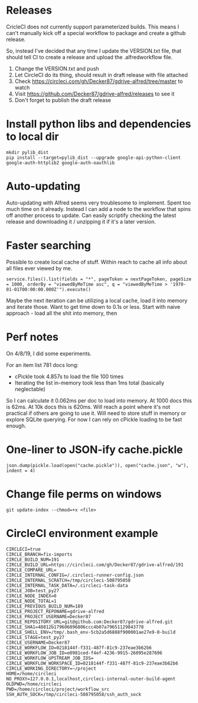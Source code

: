 # Releases

CricleCI does not currently support parameterized builds. This means I can't manually kick off a special workflow to package and create a github release.

So, instead I've decided that any time I update the VERSION.txt file, that should tell CI to create a release and upload the .alfredworkflow file.

1. Change the VERSION.txt and push
1. Let CircleCI do its thing, should result in draft release with file attached
  1. Check https://circleci.com/gh/Decker87/gdrive-alfred/tree/master to watch
1. Visit https://github.com/Decker87/gdrive-alfred/releases to see it
1. Don't forget to publish the draft release

# Install python libs and dependencies to local dir

```
mkdir pylib_dist
pip install --target=pylib_dist --upgrade google-api-python-client google-auth-httplib2 google-auth-oauthlib
```

# Auto-updating

Auto-updating with Alfred seems very troublesome to implement. Spent too much time on it already.
Instead I can add a node to the workflow that spins off another process to update. Can easily scriptify checking the latest release and downloading it / unzipping it if it's a later version.

# Faster searching

Possible to create local cache of stuff. Within reach to cache all info about all files ever viewed by me.

```
service.files().list(fields = "*", pageToken = nextPageToken, pageSize = 1000, orderBy = "viewedByMeTime asc", q = "viewedByMeTime > '1970-01-01T00:00:00.000Z'").execute()
```

Maybe the next iteration can be utilizing a local cache, load it into memory and iterate those. Want to get time down to 0.1s or less.
Start with naive approach - load all the shit into memory, then 

# Perf notes

On 4/8/19, I did some experiments.

For an item list 781 docs long:
* cPickle took 4.857s to load the file 100 times
* Iterating the list in-memory took less than 1ms total (basically neglectable)

So I can calculate it 0.062ms per doc to load into memory. At 1000 docs this is 62ms. At 10k docs this is 620ms. Will reach a point where it's not practical if others are going to use it. Will need to store stuff in memory or explore SQLite querying. For now I can rely on cPickle loading to be fast enough.

# One-liner to JSON-ify cache.pickle

```
json.dump(pickle.load(open("cache.pickle")), open("cache.json", "w"), indent = 4)
```

# Change file perms on windows

```
git update-index --chmod=+x <file>
```

# CircleCI environment example

```
CIRCLECI=true
CIRCLE_BRANCH=fix-imports
CIRCLE_BUILD_NUM=191
CIRCLE_BUILD_URL=https://circleci.com/gh/Decker87/gdrive-alfred/191
CIRCLE_COMPARE_URL=
CIRCLE_INTERNAL_CONFIG=/.circleci-runner-config.json
CIRCLE_INTERNAL_SCRATCH=/tmp/circleci-508795058
CIRCLE_INTERNAL_TASK_DATA=/.circleci-task-data
CIRCLE_JOB=test_py27
CIRCLE_NODE_INDEX=0
CIRCLE_NODE_TOTAL=1
CIRCLE_PREVIOUS_BUILD_NUM=189
CIRCLE_PROJECT_REPONAME=gdrive-alfred
CIRCLE_PROJECT_USERNAME=Decker87
CIRCLE_REPOSITORY_URL=git@github.com:Decker87/gdrive-alfred.git
CIRCLE_SHA1=48812b179606896806ccc4b07a79651129843778
CIRCLE_SHELL_ENV=/tmp/.bash_env-5cb2a5d6888f900001ae27e9-0-build
CIRCLE_STAGE=test_py27
CIRCLE_USERNAME=Decker87
CIRCLE_WORKFLOW_ID=0218144f-f331-487f-81c9-237eae3b62b6
CIRCLE_WORKFLOW_JOB_ID=e0981ced-f4ef-4236-9915-26095e287696
CIRCLE_WORKFLOW_UPSTREAM_JOB_IDS=
CIRCLE_WORKFLOW_WORKSPACE_ID=0218144f-f331-487f-81c9-237eae3b62b6
CIRCLE_WORKING_DIRECTORY=~/project
HOME=/home/circleci
NO_PROXY=127.0.0.1,localhost,circleci-internal-outer-build-agent
OLDPWD=/home/circleci
PWD=/home/circleci/project/workflow_src
SSH_AUTH_SOCK=/tmp/circleci-508795058/ssh_auth_sock
```
